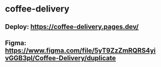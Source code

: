 # coffee-delivery

## Deploy: https://coffee-delivery.pages.dev/
## Figma: https://www.figma.com/file/5yT9ZzZmRQRS4yivGGB3pl/Coffee-Delivery/duplicate
